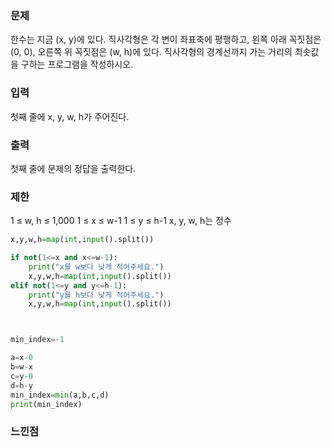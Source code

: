 ### 문제
한수는 지금 (x, y)에 있다. 직사각형은 각 변이 좌표축에 평행하고, 왼쪽 아래 꼭짓점은 (0, 0), 오른쪽 위 꼭짓점은 (w, h)에 있다. 직사각형의 경계선까지 가는 거리의 최솟값을 구하는 프로그램을 작성하시오.

### 입력
첫째 줄에 x, y, w, h가 주어진다.

### 출력
첫째 줄에 문제의 정답을 출력한다.

### 제한
1 ≤ w, h ≤ 1,000
1 ≤ x ≤ w-1
1 ≤ y ≤ h-1
x, y, w, h는 정수

``` python
x,y,w,h=map(int,input().split())

if not(1<=x and x<=w-1):
    print("x를 w보다 낮게 적어주세요.")
    x,y,w,h=map(int,input().split())
elif not(1<=y and y<=h-1):
    print("y를 h보다 낮게 적어주세요.")
    x,y,w,h=map(int,input().split())



min_index=-1

a=x-0
b=w-x
c=y-0
d=h-y
min_index=min(a,b,c,d)
print(min_index)
```
### 느낀점
